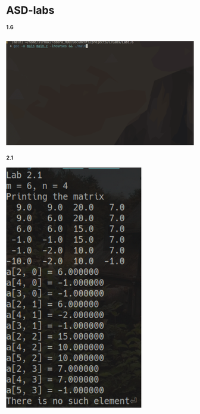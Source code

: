 # ASD-labs

#### 1.6
![woops smth went wrong](https://github.com/erotourtes/ASD-labs/blob/main/1.6/Peek%202022-11-20%2012-18.gif)
---
#### 2.1
![woops smth went wrong](https://github.com/erotourtes/ASD-labs/blob/main/2.1/BinarySearchExample.png)
